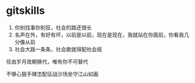 # gitskills

1. 你别找事你别狂，社会的路还很长
2. 名声在外，有好有坏，以前是以前，现在是现在，我就站在你面前，你看我几分像从前
3. 社会大路一条条，社会歌就得配社会摇

任由岁月改朝换代，唯有你不可替代

不够心狠手辣怎配征战沙场坐守江山如画